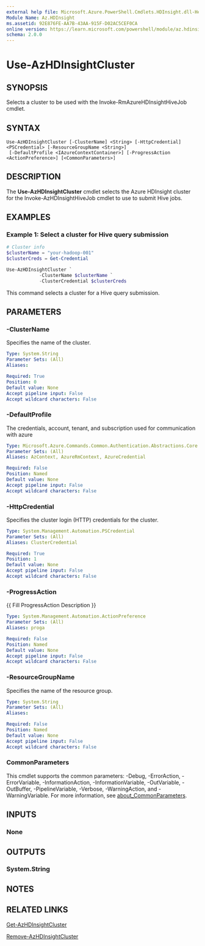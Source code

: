 ```yaml
---
external help file: Microsoft.Azure.PowerShell.Cmdlets.HDInsight.dll-Help.xml
Module Name: Az.HDInsight
ms.assetid: 92E876FE-AA7B-43AA-915F-D02AC5CEF0CA
online version: https://learn.microsoft.com/powershell/module/az.hdinsight/use-azhdinsightcluster
schema: 2.0.0
---
```


# Use-AzHDInsightCluster

## SYNOPSIS
Selects a cluster to be used with the Invoke-RmAzureHDInsightHiveJob cmdlet.

## SYNTAX

```
Use-AzHDInsightCluster [-ClusterName] <String> [-HttpCredential] <PSCredential> [-ResourceGroupName <String>]
 [-DefaultProfile <IAzureContextContainer>] [-ProgressAction <ActionPreference>] [<CommonParameters>]
```

## DESCRIPTION
The **Use-AzHDInsightCluster** cmdlet selects the Azure HDInsight cluster for the Invoke-AzHDInsightHiveJob cmdlet to use to submit Hive jobs.

## EXAMPLES

### Example 1: Select a cluster for Hive query submission
```powershell
# Cluster info
$clusterName = "your-hadoop-001"
$clusterCreds = Get-Credential

Use-AzHDInsightCluster `
            -ClusterName $clusterName `
            -ClusterCredential $clusterCreds
```

This command selects a cluster for a Hive query submission.

## PARAMETERS

### -ClusterName
Specifies the name of the cluster.

```yaml
Type: System.String
Parameter Sets: (All)
Aliases:

Required: True
Position: 0
Default value: None
Accept pipeline input: False
Accept wildcard characters: False
```

### -DefaultProfile
The credentials, account, tenant, and subscription used for communication with azure

```yaml
Type: Microsoft.Azure.Commands.Common.Authentication.Abstractions.Core.IAzureContextContainer
Parameter Sets: (All)
Aliases: AzContext, AzureRmContext, AzureCredential

Required: False
Position: Named
Default value: None
Accept pipeline input: False
Accept wildcard characters: False
```

### -HttpCredential
Specifies the cluster login (HTTP) credentials for the cluster.

```yaml
Type: System.Management.Automation.PSCredential
Parameter Sets: (All)
Aliases: ClusterCredential

Required: True
Position: 1
Default value: None
Accept pipeline input: False
Accept wildcard characters: False
```

### -ProgressAction
{{ Fill ProgressAction Description }}

```yaml
Type: System.Management.Automation.ActionPreference
Parameter Sets: (All)
Aliases: proga

Required: False
Position: Named
Default value: None
Accept pipeline input: False
Accept wildcard characters: False
```

### -ResourceGroupName
Specifies the name of the resource group.

```yaml
Type: System.String
Parameter Sets: (All)
Aliases:

Required: False
Position: Named
Default value: None
Accept pipeline input: False
Accept wildcard characters: False
```

### CommonParameters
This cmdlet supports the common parameters: -Debug, -ErrorAction, -ErrorVariable, -InformationAction, -InformationVariable, -OutVariable, -OutBuffer, -PipelineVariable, -Verbose, -WarningAction, and -WarningVariable. For more information, see [about_CommonParameters](http://go.microsoft.com/fwlink/?LinkID=113216).

## INPUTS

### None

## OUTPUTS

### System.String

## NOTES

## RELATED LINKS

[Get-AzHDInsightCluster](./Get-AzHDInsightCluster.md)

[Remove-AzHDInsightCluster](./Remove-AzHDInsightCluster.md)
